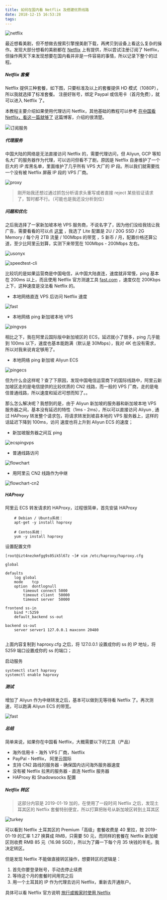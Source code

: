 ```yaml
---
title: 如何在国内看 Netflix 及搭建优质线路
date: 2018-12-15 16:53:28
tags: 
---
```


![netflix](https://timeline229-image.oss-cn-hangzhou.aliyuncs.com/tutorial-of-visit-netflix-in-china/netflix.png)

最近想看美剧，但不想做去搜索引擎搜美剧下载，再拷贝到设备上看这么复杂的操作。发现大部分想看的美剧都在 [Netflix](https://www.netflix.com/browse) 上有提供，所以尝试注册订阅了 Netflix，但操作两天下来发现想要在国内看并非是一件容易的事情，所以记录下整个的过程。

<!--more-->

##### Netflix 套餐
Netflix 提供三种套餐，如下图，只要标准及以上的套餐提供 HD 模式（1080P），所以我就选择了标准套餐。
注册好账号，绑定 Paypal 或信用卡（首月免费），就可以进入 Netflix 了。

本教程主要介绍如果使用代理访问 Netflix，其他基础的教程可以参考 [在中国看 Netflix，看这一篇就够了](https://digitalimmigrant.org/16) 这篇博客，介绍的很清楚。

![订阅服务](https://timeline229-image.oss-cn-hangzhou.aliyuncs.com/tutorial-of-visit-netflix-in-china/subscribe.png)


##### 代理服务

中国大陆的网络是无法直接访问 Netflix 的，需要代理访问，但 Aliyun, GCP 等知名大厂的服务器作为代理，可以访问但看不了剧，原因是 Netflix 自身维护了一个巨大的 IP 库黑名单，里面维护了几乎所有 VPS 大厂的 IP 段。所以我们就需要找一个没有被 Netflix 屏蔽 IP 段的 VPS 厂商。

![proxy](https://timeline229-image.oss-cn-hangzhou.aliyuncs.com/tutorial-of-visit-netflix-in-china/proxyban.png)

> 刚开始我还想过通过抓包分析请求头重写或者直接 reject 某些验证请求了，暂时都不行。（可能也是我还没分析到位）
    
##### 问题和优化

之后我选择了一家新加坡本地 VPS 服务商，不说名字了，因为他们没给我钱让我广告，需要看看的可以点 [这里](https://usonyx.net) ，我选了 Lite 配置是 2U / 20G SSD / 2G Memory / 每个月 2TB 流量 / 100Mbps 的带宽 ，5 新币 / 月，配置价格还算公道，至少比阿里云划算，实测下来带宽在 100Mbps - 200Mbps 左右。

![usonyx](https://timeline229-image.oss-cn-hangzhou.aliyuncs.com/tutorial-of-visit-netflix-in-china/usonyx.png)

![speedtest-cli](https://timeline229-image.oss-cn-hangzhou.aliyuncs.com/tutorial-of-visit-netflix-in-china/vps-speedtest-cli.png)

比较坑的是如果运营商是中国电信，从中国大陆直连，速度就非常慢，ping 基本在 200ms 以上，而且使用 Netflix 官方测速工具 [fast.com](https://fast.com ) ，速度仅在 200Kbps 上下，这种速度是没法看 Netflix 的。

- 本地网络直连 VPS 后访问 Netflix 速度

![fast](https://timeline229-image.oss-cn-hangzhou.aliyuncs.com/tutorial-of-visit-netflix-in-china/fast-local.png)

- 本地网络 ping 新加坡本地 VPS

![pingvps](https://timeline229-image.oss-cn-hangzhou.aliyuncs.com/tutorial-of-visit-netflix-in-china/pingvps.png)

相比之下，我在阿里云国际版中新加坡区的 ECS，延迟就小了很多，ping 几乎能到 100ms 以下，速度也基本能跑满（默认是 30Mbps），我对 4K 也没有需求，所以对我来说肯定够用了。

- 本地网络 ping 新加坡 Aliyun ECS

![pingecs](https://timeline229-image.oss-cn-hangzhou.aliyuncs.com/tutorial-of-visit-netflix-in-china/pingecs.png)

但为什么会这样呢？查了下原因，发现中国电信运营商下的国际线路中，阿里云新加坡区走的是电信提供的比较优质的 CN2 线路，而一般的 VPS 厂商，走的是电信普通线路，所以速度和延迟可想而知了。。

那么怎么解决呢？我想到的是，由于 Aliyun 新加坡的服务器和新加坡本地 VPS 服务器之间，基本没有延迟的特性（1ms - 2ms），所以可以直接访问 Aliyun , 通过 HAProxy 转发整个请求包，将请求转发到坡县本地的 VPS 服务器上，这样的话延迟下降到 100ms，访问   速度也将上升到 Aliyun ECS 的速度；

- 新加坡服务器之间互 ping

![ecspingvps](https://timeline229-image.oss-cn-hangzhou.aliyuncs.com/tutorial-of-visit-netflix-in-china/ecspingvps.png)

- 普通线路访问

![flowchart](https://timeline229-image.oss-cn-hangzhou.aliyuncs.com/tutorial-of-visit-netflix-in-china/flowchat.png)

- 用阿里云 CN2 线路作为中继

![flowchart-cn2](https://timeline229-image.oss-cn-hangzhou.aliyuncs.com/tutorial-of-visit-netflix-in-china/flowchat-cn2.png)


#####  HAProxy
阿里云 ECS 转发请求的 HAProxy，过程很简单，首先安装 HAProxy
```
    # Debian / Ubuntu系统：
    apt-get -y install haproxy
    
    # Centos系统：
    yum -y install haproxy
```

设置配置文件

```
[root@izt4nezkmfgg9s05ik5l67z ~]# vim /etc/haproxy/haproxy.cfg
```

```
global

defaults
    log global
    mode    tcp
    option  dontlognull
        timeout connect 5000
        timeout client  50000
        timeout server  50000

frontend ss-in
    bind *:5259
    default_backend ss-out

backend ss-out
    server server1 127.0.0.1 maxconn 20480
        
```
上面内容复制到 haproxy.cfg 之后，将 127.0.0.1 设置成你的 ss 的 IP 地址，将 5259 端口设置成你的 ss 的端口；

启动服务
```
systemctl start haproxy
systemctl enable haproxy
```

##### 测试
增加了 Aliyun 作为中继转发之后，基本可以做到无等待看 Netflix 了。再次测速，可以跑满 Aliyun ECS 的带宽。

![fast](https://timeline229-image.oss-cn-hangzhou.aliyuncs.com/tutorial-of-visit-netflix-in-china/fast-aliyun.png)

##### 总结

简单来说，如果你在中国看 Netflix，大概需要以下的工具（产品）
- 海外信用卡 - 海外 VPS 厂商，Netflix
- PayPal - Netflix， 阿里云国际
- 支持 CN2 路线的服务器 - 确保国内访问海外服务器速度
- 没有被 Netflix 拉黑的服务器 - 直连 Netflix 服务器
- HAProxy 和 Shadowsocks 配置

##### Netflix 转区
> 这部分内容是 2019-01-19 加的，在使用了一段时间 Netflix 之后，发现土耳其区的 Netflix 套餐特别便宜，所以打算把账号从新加坡区转到土耳其区

![turkey](https://timeline229-image.oss-cn-hangzhou.aliyuncs.com/tutorial-of-visit-netflix-in-china/turgey.png)

可以看到 Netflix 土耳其区的 Premium「高级」套餐收费是 40 里拉，按 2019-01-19 的汇率 1.27 换算成 RMB，只需要 50 元，而同样的套餐在 Netflix 新加坡区则收费 RMB 85 元（16.98 SGD），所以为了薅一下每个月 35 块钱的羊毛，我决定转区。

但是发现 Netflix 不能做直接转区操作，想要转区的逻辑是：
1. 首先你要登录账号，手动去停止续费
2. 等待这个月的套餐时间用完之后
3. 用一个土耳其的 IP 作为代理去访问 Netflix，重新去开通账户。

具体可以看 Netflix 官方说明 [旅行或搬家时使用 Netflix](https://help.netflix.com/zh-tw/node/24853)